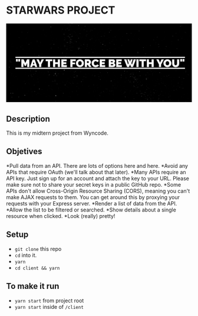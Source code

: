 # STARWARS PROJECT

![TheForce](./maytheforcestaywithyou.png)

## Description
This is my midtern project from Wyncode.

## Objetives
*Pull data from an API. There are lots of options here and here.
    *Avoid any APIs that require OAuth (we'll talk about that later).
    *Many APIs require an API key. Just sign up for an account and attach the key to your URL. Please make sure not to share your secret keys in a public GitHub repo.
    *Some APIs don't allow Cross-Origin Resource Sharing (CORS), meaning you can't make AJAX requests to them. You can get around this by proxying your requests with your Express server.
*Render a list of data from the API.
    *Allow the list to be filtered or searched.
*Show details about a single resource when clicked.
*Look (really) pretty!
  
## Setup

* `git clone` this repo
* `cd` into it.
* `yarn`
* `cd client && yarn `

## To make it run

* `yarn start` from project root
* `yarn start` inside of `/client`